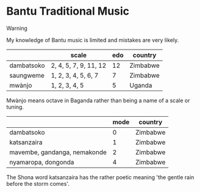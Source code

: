# Bantu Traditional Music

> [!warning]
> My knowledge of Bantu music is limited and mistakes are very likely.




|    | scale | edo | country |
|----|-------|-----|---------|
|dambatsoko| 2, 4, 5, 7, 9, 11, 12 | 12 | Zimbabwe |
|saungweme| 1, 2, 3, 4, 5, 6, 7 | 7 | Zimbabwe |
|mwànjo | 1, 2, 3, 4, 5 | 5 | Uganda |

Mwànjo means octave in Baganda rather than being a name of a scale or tuning.

|     | mode | country |
|-----|------|---------|
|dambatsoko | 0 | Zimbabwe |
|katsanzaira| 1 | Zimbabwe |
|mavembe, gandanga, nemakonde | 2 | Zimbabwe |
|nyamaropa, dongonda | 4 | Zimbabwe |

The Shona word katsanzaira has the rather poetic meaning 'the gentle rain before the storm comes'.
